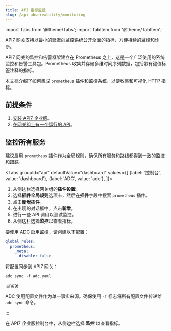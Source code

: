 ```yaml
---
title: API 指标监控
slug: /api-observability/monitoring
---
```


import Tabs from '@theme/Tabs';
import TabItem from '@theme/TabItem';

API7 网关支持以最小的延迟向监控系统公开全面的指标，方便持续的监控和诊断。

API7 网关的监控和告警框架建立在 Prometheus 之上，这是一个广泛使用的系统监控和告警工具包。Prometheus 收集并存储多维时间序列数据，包括带有键值标签注释的指标。

本文档介绍了如何集成 `prometheus` 插件和监控系统，以便收集和可视化 HTTP 指标。

## 前提条件

1. [安装 API7 企业版](../getting-started/install-api7-ee.md)。
2. [在网关组上有一个运行的 API](../getting-started/launch-your-first-api.md)。

## 监控所有服务

建议启用 `prometheus` 插件作为全局规则，确保所有服务和路线都得到一致的监控和跟踪。

<Tabs
groupId="api"
defaultValue="dashboard"
values={[
{label: '控制台', value: 'dashboard'},
{label: 'ADC', value: 'adc'},
]}>
<TabItem value="dashboard">

1. 从侧边栏选择网关组的**插件设置**。
2. 选择**插件全局规则**选项卡，然后在**插件**字段中搜索 `prometheus` 插件。
3. 点击**新增插件**。
4. 在出现的对话框中，点击**新增**。
5. 进行一些 API 调用以测试监控。
6. 从侧边栏选择**监控**以查看指标。

</TabItem>

<TabItem value="adc">

要使用 ADC 启用监控，请创建以下配置：

```yaml title="adc.yaml"
global_rules:
  prometheus:
    _meta:
      disable: false
```

将配置同步到 API7 网关：

```shell
adc sync -f adc.yaml
```

:::note

ADC 使用配置文件作为单一事实来源。确保使用 `-f` 标志将所有配置文件传递给 `adc sync` 命令。

:::

在 API7 企业版控制台中，从侧边栏选择 **监控** 以查看指标。

</TabItem>
</Tabs>
